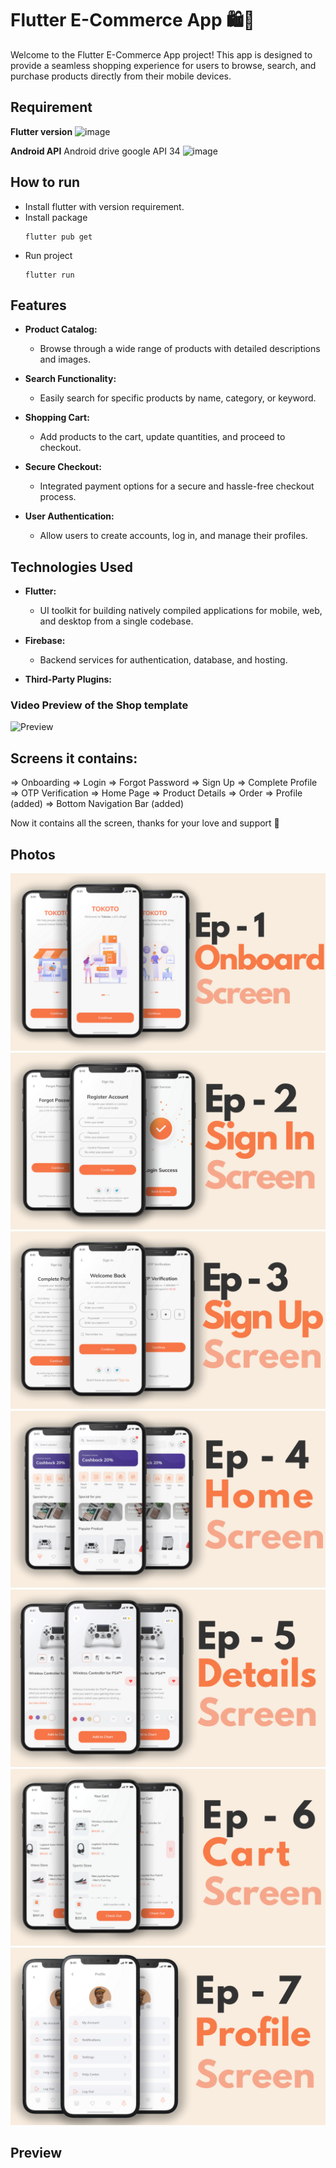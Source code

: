 # Flutter E-Commerce App 🛍️📱

Welcome to the Flutter E-Commerce App project! This app is designed to provide a seamless shopping experience for users to browse, search, and purchase products directly from their mobile devices.

## Requirement

**Flutter version**
![image](https://github.com/vanlinh1602/Ecommerce/assets/81768181/a1e19160-f846-430e-a17f-90b142e3f4aa)

**Android API**
Android drive google API 34
![image](https://github.com/vanlinh1602/Ecommerce/assets/81768181/4e1e4b58-8c07-4977-993d-d68a3db0de1d)

## How to run
- Install flutter with version requirement.
- Install package
  ```
  flutter pub get
  ```
- Run project
  ```
  flutter run
  ```

## Features

- **Product Catalog:**
  - Browse through a wide range of products with detailed descriptions and images.

- **Search Functionality:**
  - Easily search for specific products by name, category, or keyword.

- **Shopping Cart:**
  - Add products to the cart, update quantities, and proceed to checkout.

- **Secure Checkout:**
  - Integrated payment options for a secure and hassle-free checkout process.

- **User Authentication:**
  - Allow users to create accounts, log in, and manage their profiles.

## Technologies Used

- **Flutter:**
  - UI toolkit for building natively compiled applications for mobile, web, and desktop from a single codebase.

- **Firebase:**
  - Backend services for authentication, database, and hosting.

- **Third-Party Plugins:**


### Video Preview of the Shop template

![Preview](/intro.gif)

## Screens it contains:

=> Onboarding
=> Login
=> Forgot Password
=> Sign Up
=> Complete Profile
=> OTP Verification
=> Home Page
=> Product Details
=> Order
=> Profile (added)
=> Bottom Navigation Bar (added)

Now it contains all the screen, thanks for your love and support 🙏 

## Photos
![Preview](/1.png)
![Preview](2.png)
![Preview](3.png)
![Preview](4.png)
![Preview](5.png)
![Preview](6.png)
![Preview](7.png)

## Preview
